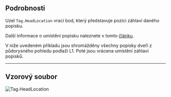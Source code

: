 ## Podrobnosti
Uzel `Tag.HeadLocation` vrací bod, který představuje pozici záhlaví daného popisku.

Další informace o umístění popisku naleznete v tomto [článku](https://help.autodesk.com/view/RVT/2025/CSY/?guid=GUID-555BB05A-3AFB-470D-BA3A-3A6C18ADD2A0).

V níže uvedeném příkladu jsou shromážděny všechny popisky dveří z půdorysného pohledu podlaží L1. Poté jsou vrácena umístění záhlaví popisků.
___
## Vzorový soubor

![Tag.HeadLocation](./Revit.Elements.Tag.HeadLocation_img.jpg)
